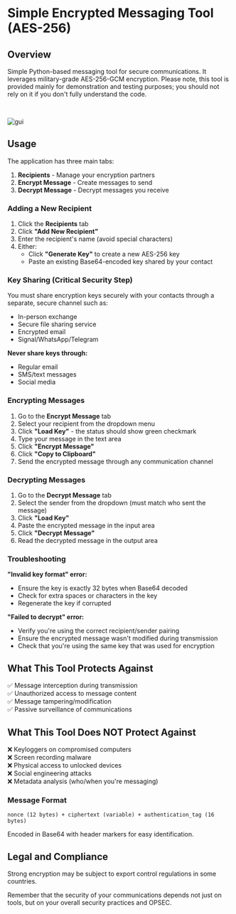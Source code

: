 # Simple Encrypted Messaging Tool (AES-256)

## Overview
Simple Python-based messaging tool for secure communications. It leverages military-grade AES-256-GCM encryption. Please note, this tool is provided mainly for demonstration and testing purposes; you should not rely on it if you don't fully understand the code.

<br>


![gui](https://github.com/user-attachments/assets/de845922-6912-4837-9c5d-c8168fde3377)



## Usage
The application has three main tabs:
1. **Recipients** - Manage your encryption partners
2. **Encrypt Message** - Create messages to send
3. **Decrypt Message** - Decrypt messages you receive

### Adding a New Recipient
1. Click the **Recipients** tab
2. Click **"Add New Recipient"**
3. Enter the recipient's name (avoid special characters)
4. Either:
   - Click **"Generate Key"** to create a new AES-256 key
   - Paste an existing Base64-encoded key shared by your contact

### Key Sharing (Critical Security Step)
You must share encryption keys securely with your contacts through a separate, secure channel such as:
- In-person exchange
- Secure file sharing service
- Encrypted email
- Signal/WhatsApp/Telegram

**Never share keys through:**
- Regular email
- SMS/text messages
- Social media

### Encrypting Messages
1. Go to the **Encrypt Message** tab
2. Select your recipient from the dropdown menu
3. Click **"Load Key"** - the status should show green checkmark
4. Type your message in the text area
5. Click **"Encrypt Message"**
6. Click **"Copy to Clipboard"**
7. Send the encrypted message through any communication channel

### Decrypting Messages
1. Go to the **Decrypt Message** tab
2. Select the sender from the dropdown (must match who sent the message)
3. Click **"Load Key"**
4. Paste the encrypted message in the input area
5. Click **"Decrypt Message"**
6. Read the decrypted message in the output area

### Troubleshooting
**"Invalid key format" error:**
- Ensure the key is exactly 32 bytes when Base64 decoded
- Check for extra spaces or characters in the key
- Regenerate the key if corrupted

**"Failed to decrypt" error:**
- Verify you're using the correct recipient/sender pairing
- Ensure the encrypted message wasn't modified during transmission
- Check that you're using the same key that was used for encryption


## What This Tool Protects Against
✅ Message interception during transmission  
✅ Unauthorized access to message content  
✅ Message tampering/modification  
✅ Passive surveillance of communications

## What This Tool Does NOT Protect Against
❌ Keyloggers on compromised computers  
❌ Screen recording malware  
❌ Physical access to unlocked devices  
❌ Social engineering attacks  
❌ Metadata analysis (who/when you're messaging)

### Message Format
```
nonce (12 bytes) + ciphertext (variable) + authentication_tag (16 bytes)
```
Encoded in Base64 with header markers for easy identification.

## Legal and Compliance
Strong encryption may be subject to export control regulations in some countries.

Remember that the security of your communications depends not just on tools, but on your overall security practices and OPSEC.
